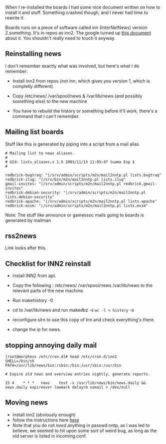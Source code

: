 When I re-installed the boards I had some nice document written on how to install it and stuff. Something crashed though, and I never had time to rewrite it.

Boards runs on a piece of software called inn (InterNetNews) version 2.something. It's in repos as inn2. The google turned up [this document](http://www.eyrie.org/~eagle/faqs/inn.html) about it. You shouldn't really need to touch it anyway.

## Reinstalling news

I don't remember exactly what was involved, but here's what I do remember:


*  Install inn2 from repos (not inn, which gives you version 1, which is completly different)

*  Copy /etc/news/ /var/spool/news & /var/lib/news (and possibly something else) to the new machine

*  You have to rebuild the history or something before it'll work, there's a command that I can't remember.

## Mailing list boards

Stuff like this is generated by piping into a script from a mail alias


	# Mailing list to news aliases.
	#
	# $Id: lists_aliases,v 1.5 2003/11/13 11:05:47 tuama Exp $
	#

	redbrick-bugtraq: "|/srv/admin/scripts/m2n/mail2nntp.pl lists.bugtraq"
	redbrick-ilug: "|/srv/bin/m2n/mail2nntp.pl lists.ilug"
	gmail-invites: "|/srv/admin/scripts/m2n/mail2nntp.pl redbrick.gmail-invites"
	redbrick-debian-security: "|/srv/admin/scripts/m2n/mail2nntp.pl lists.debian-security"
	redbrick-apache: "|/srv/admin/scripts/m2n/mail2nntp.pl lists.apache"
	redbrick-exim: "|/srv/admin/scripts/m2n/mail2nntp.pl lists.exim"


Note: The stuff like announce or gamessoc mails going to boards is generated by mailman


## rss2news

Link looks after this.

##  Checklist for INN2 reinstall

*  install INN2 from apt.

*  Copy the following : /etc/news/ /var/spool/news /var/lib/news to the relevant parts of the new machine.

*  Run makehistory -0

*  cd to /var/lib/news and run makedbz -s `wc -l < history` -o

*  reconfigure slrn to use this copy of Inn and check everything's there.

*  change the ip for news.

## stopping annoying daily mail


	[root@morpheus /etc/cron.d]# head /etc/cron.d/inn2
	SHELL=/bin/sh
	PATH=/usr/lib/news/bin:/sbin:/bin:/usr/sbin:/usr/bin

	# Expire old news and overview entries nightly, generate reports.

	15 4    * * *   news    test -x /usr/lib/news/bin/news.daily && news.daily expireover lowmark delayrm nomail > /dev/null


## Moving news

*  install inn2 (obviously enough)
*  follow the instructions here [here](http://www.eyrie.org/~eagle/faqs/inn.html#S6.4)
*  Note that you do not *need* anything in passwd.nntp, as I was led to believe, we seemed to hit upon some sort of weird bug, as long as the old server is listed in incoming.conf.
